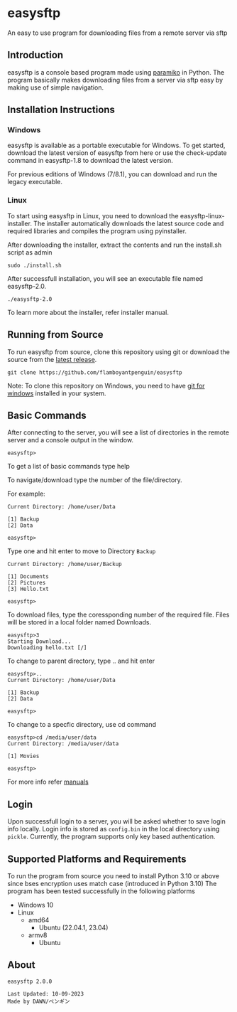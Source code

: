 # easysftp

An easy to use program for downloading files from a remote server via sftp

## Introduction

easysftp is a console based program made using [paramiko](https://github.com/paramiko/paramiko) in Python. The program basically makes downloading files from a server via sftp easy by making use of simple navigation.

## Installation Instructions

### Windows

easysftp is available as a portable executable for Windows. To get started, download the latest version of easysftp from here or use the check-update command in easysftp-1.8 to download the latest version.

For previous editions of Windows (7/8.1), you can download and run the legacy executable.

### Linux

To start using easysftp in Linux, you need to download the easysftp-linux-installer. The installer automatically downloads the latest source code and required libraries and compiles the program using pyinstaller.

After downloading the installer, extract the contents and run the install.sh script as admin

`sudo ./install.sh`

After successfull installation, you will see an executable file named easysftp-2.0.

`./easysftp-2.0`

To learn more about the installer, refer installer manual.

## Running from Source

To run easysftp from source, clone this repository using git or download the source from the [latest release](https://github.com/flamboyantpenguin/easysftp/releases/latest).

`git clone https://github.com/flamboyantpenguin/easysftp`

Note: To clone this repository on Windows, you need to have [git for windows](https://git-scm.com/) installed in your system.


## Basic Commands

After connecting to the server, you will see a list of directories in the remote server and a console output in the window.

`easysftp>`

To get a list of basic commands type help

To navigate/download type the number of the file/directory.

For example:

```Console
Current Directory: /home/user/Data

[1] Backup
[2] Data

easysftp>
```

Type one and hit enter to move to Directory `Backup`

```Console
Current Directory: /home/user/Backup

[1] Documents
[2] Pictures
[3] Hello.txt

easysftp>
```

To download files, type the coressponding number of the required file. Files will be stored in a local folder named Downloads.

```Console
easysftp>3
Starting Download...
Downloading hello.txt [/]
```

To change to parent directory, type .. and hit enter

```Console
easysftp>..
Current Directory: /home/user/Data

[1] Backup
[2] Data

easysftp>
```

To change to a specfic directory, use cd command

```Console
easysftp>cd /media/user/data
Current Directory: /media/user/data

[1] Movies

easysftp>
```

For more info refer [manuals](./docs/manual.md)

## Login

Upon successfull login to a server, you will be asked whether to save login info locally. Login info is stored as `config.bin` in the local directory using `pickle`. Currently, the program supports only key based authentication.

## Supported Platforms and Requirements

To run the program from source you need to install Python 3.10 or above since bses encryption uses match case (introduced in Python 3.10)
The program has been tested successfully in the following platforms

- Windows 10
- Linux
  - amd64
    - Ubuntu (22.04.1, 23.04)
  - armv8
    - Ubuntu

## About

```Txt
easysftp 2.0.0

Last Updated: 10-09-2023
Made by DAWN/ペンギン
```
